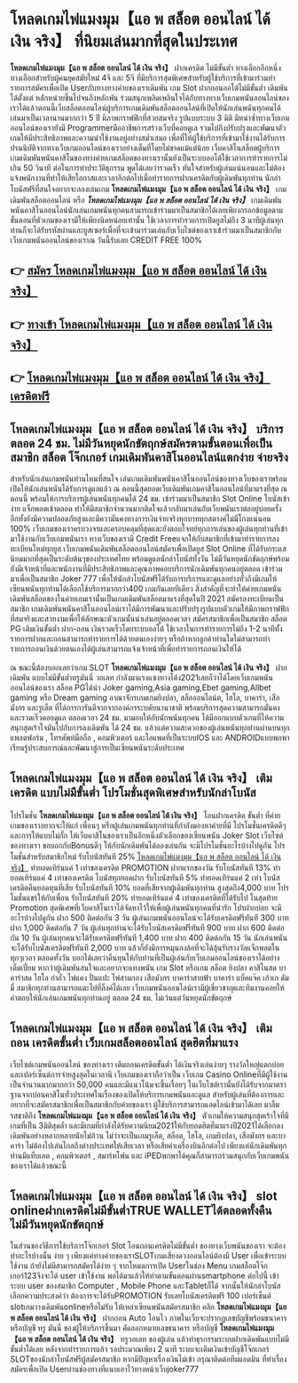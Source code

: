 # โหลดเกมไพ่แมงมุม【แอ พ สล็อต ออนไลน์ ได้ เงิน จริง】  ที่นิยมเล่นมากที่สุดในประเทศ

**โหลดเกมไพ่แมงมุม【แอ พ สล็อต ออนไลน์ ได้ เงิน จริง】** ฝากเครดิต ไม่มีขั้นต่ำ  ทางเลือกอีกหนึ่งทางเลือกสำหรับผู้คนยุคสมัยใหม่ 4จี และ 5จี ที่มีบริการสุดพิเศษสำหรับผู้ใช้บริการที่เข้ามาร่วมทำรายการสมัครเพื่อเปิด Userกับทางทางค่ายของเราเดิมพัน เกม Slot  ฝากถอนออโต้ไม่มีขั้นต่ำ เดิมพันได้ตั้งแต่ หลักหน่วยขึ้นไปจนถึงหลักพัน ร่วมสนุกเพลิดเพลินใจได้กับทางทางเว็บเกมพนันออนไลน์ของเราได้แล้วตอนนี้เว็บสล็อตออนไลน์ผู้บริการเกมเดิมพันสล็อตออนไลน์ที่เปิดให้นักเล่นพนันทุกคนได้เล่นมาเป็นเวลานานมากกว่า 5 ปี มีภาพกราฟฟิกที่สวยสมจริง รูปแบบระบบ 3 มิติ
มิหนำซ้ำทางเว็บเกมออนไลน์ของเรายังมี Programmerมืออาชีพการสร้างเว็บที่คอยดูเล  รวมไปถึงปรับปรุงและพัฒนาตัวเกมให้มีประสิทธิภาพและความน่าใช้งานอยู่อย่างสม่ำเสมอ เพื่อที่ให้ผู้ใช้บริการที่เข้ามาใช้งานได้รับการปรนนิบัติจากทางเว็บเกมออนไลน์ของเราอย่างเต็มที่โดยไม่ขาดแม้แต่น้อย เว็บคาสิโนสล็อตผู้บริการเกมเดิมพันพนันคาสิโนของทางค่ายเกมสล็อตของทางเรานั้นยังเป็นระบบออโต้ใช้เวลาการทำรายการไม่เกิน 50 วินาที ต่อในการทำประวัติธุกรรม พูดได้เลยว่ารวดเร็ว ทันใจสำหรับผู้เล่นแน่นอนและไม่ต้องแจ้งพนักงานที่ทำให้เสียโอกาสและเวลาอีกต่อไปเมื่อทำรายการฝากเครดิตกับผู้เดิมพันทุกท่าน
นักล่าโบนัสฟรีที่สนใจอยากจะลองเล่นเกม **โหลดเกมไพ่แมงมุม【แอ พ สล็อต ออนไลน์ ได้ เงิน จริง】** เกมเดิมพันสล็อตออนไลน์ หรือ ***โหลดเกมไพ่แมงมุม【แอ พ สล็อต ออนไลน์ ได้ เงิน จริง】*** เกมเดิมพันพนันคาสิโนออนไลน์นักเล่นเกมพนันทุกคนสามารถเข้าร่วมมาเป็นสมาชิกได้เลยเพียงกรอกข้อมูลตามขั้นตอนที่ตัวเกมของเรามีให้เพียงนิดหน่อยเท่านั้น ใช้เวลาการทำรายการเปิดยูสไม่ถึง 3 นาทีผู้เล่นทุกท่านก็จะได้รับรหัสผ่านและยูสเซอร์เพื่อที่จะเข้ามาร่วมเล่นกับเว็บไซต์ของเราเข้าร่วมมาเป็นสมาชิกกับเว็บเกมพนันออนไลน์ของเราณ วันนี้รับเลย CREDIT FREE 100%

## 👉 [สมัคร โหลดเกมไพ่แมงมุม【แอ พ สล็อต ออนไลน์ ได้ เงิน จริง】](https://archa888.com/)
## 👉 [ทางเข้า โหลดเกมไพ่แมงมุม【แอ พ สล็อต ออนไลน์ ได้ เงิน จริง】](https://archa888.com/)
## 👉 [โหลดเกมไพ่แมงมุม【แอ พ สล็อต ออนไลน์ ได้ เงิน จริง】 เครดิตฟรี](https://archa888.com/)

## โหลดเกมไพ่แมงมุม【แอ พ สล็อต ออนไลน์ ได้ เงิน จริง】 บริการตลอด  24 ชม. ไม่มีวันหยุดนักขัตฤกษ์สมัครตามขั้นตอนเพื่อเป็นสมาชิก สล็อต โจ๊กเกอร์ เกมเดิมพันคาสิโนออนไลน์แตกง่าย จ่ายจริง

สำหรับนักเล่นเกมพนันท่านไหนที่สนใจ เล่นเกมเดิมพันพนันคาสิโนออนไลน์ของทางเว็บของเราพร้อมเปิดให้นักเล่นพนันได้รับการดูแลแล้ว ณ ตอนนี้สุดยอดเว็บเดิมพันเกมคาสิโนออนไลน์ที่มาแรงที่สุด ณ ตอนนี้ พร้อมให้การบริการผู้เล่นพนันทุกคนได้ 24 ชม. เข้าร่วมมาเป็นสมาชิก Slot Online โบนัสเข้าง่าย แจ็กพอตเข้าตลอด ทำให้มีสมาชิกจำนวนมากติดใจแล้วกลับมาเล่นกับเว็บพนันเราต่ออยู่บ่อยครั้ง อีกทั้งยังมีความปลอดภัยสูงและมีความั่นคงทางการเงินจ่ายจริงทุกบาททุกสตางค์ไม่มีโกงแน่นอน 100% เว็บเกมของเราครบวงจรและครอบคลุมที่สุดและยังตอบโจทย์ทุกการเล่นของผู้เล่นทุกท่านที่เข้ามาใช้งานกับเว็บเกมพนันเรา
ทางเว็บของเรามี Credit Freeแจกให้กับสมาชิกที่เข้ามาทำรายการลงทะเบียนใหม่ทุกยูส เว็บเกมพนันเดิมพันสล็อตออนไลน์สมัครเพื่อเปิดยูส Slot Online ที่ได้รับกระแสนิยมมากที่สุดเป็นระดับต้นๆของประเทศไทย พร้อมดูแลนักล่าโบนัสทั้งวัน ไม่มีวันหยุดนักขัตฤกษ์พร้อมยังมีเจ้าหน้าที่และพนักงานที่มีประสิทธิภาพและคุณภาพคอยบริการนักเดิมพันทุกคนอยู่ตลอด เข้าร่วมมาเพื่อเป็นสมาชิก Joker 777 เพื่อให้นักล่าโบนัสฟรีได้รับการบริการและดูแลอย่างทั่วถึงมีเกมให้เซียนพนันทุกท่านได้เลือกใช้บริการมากกว่า400 เกมกันเลยทีเดียว
สิ่งสำคัญที่จะทำให้ค่ายเกมพนันเดิมพันสล็อตของในค่ายเกมเรานั้นเป็นเกมเดิมพันสล็อตมาแรงที่สุดในปี 2021 สมัครลงทะเบียนเป็นสมาชิก  เกมเดิมพันพนันคาสิโนออนไลน์เราได้มีการพัฒนาและปรับปรุงรูปแบบตัวเกมให้มีภาพกราฟฟิกที่สมจริงและสวยงามเพื่อให้ลักษณะตัวเกมนั้นน่าเล่นอยู่ตลอดเวลา สมัครสมาชิกเพื่อเป็นสมาชิก สล็อต PG เติมเงินขั้นต่ำ ฝาก-ถอน เงินรวดเร็วโดยระบบออโต้ ใช้เวลาในการทำรายการไม่ถึง 1-2 นาทีทั้งรายการฝากและถอนสามารถทำรายการได้ด้วยตนเองง่ายๆ หรือถ้าหากลูกค้าท่านใดไม่สามารถทำรายการถอนเงินด้วยตนเองได้ผู้เล่นสามารถแจ้งเจ้าหน้าที่เพื่อทำรายการถอนเงินให้ได้

ณ ขณะนี้ต้องบอกเลยว่าเกม SLOT **โหลดเกมไพ่แมงมุม【แอ พ สล็อต ออนไลน์ ได้ เงิน จริง】** ฝากเดิมพัน แบบไม่มีขั้นต่ำทรูมันนี่ วอเลท กำลังมาแรงแซงทางโค้ง2021เลยก็ว่าได้โดยเว็บเกมพนันออนไลน์ของเรา สล็อต PGได้นำ  Joker gaming,Asia gaming,Ebet gaming,Allbet gaming หรือ Dream gaming อาณาจักรเกมเกมยิงปลา, สล็อออนไลน์ต, ไฮโล, บาคาร่า, เสือมังกร และรูเล็ต ที่ได้การการันตีจากจากองค์กรระบดับนานาชาติ พร้อมบริการสุดความสามารถมั่นคงและรวดเร็วคอยดูแล ตลอดเวลา 24 ชม. มามอบให้กับนักพนันทุกคน ได้มีออกแบบตัวเกมที่ให้ความสนุกสุดเร้าใจมันไปกับการลงเดิมพัน ได้ 24 ชม. แล้วแต่ความสะดวกของผู้เล่นพนันทุกท่านผ่านบนทุกแพลตฟอร์ม , โทรศัพท์มือถือ , คอมพิวเตอร์ และไอแพดที่เป็นระบบIOS และ ANDROIDแบบพกพา เรียนรู้ประสบการณ์และพัฒนาสู่การเป็นเซียนพนันระดับประเทศ

## โหลดเกมไพ่แมงมุม【แอ พ สล็อต ออนไลน์ ได้ เงิน จริง】 เติมเครดิต แบบไม่มีขั้นต่ำ โปรโมชั่นสุดพิเศษสำหรับนักล่าโบนัส

โปรโมชั่น **โหลดเกมไพ่แมงมุม【แอ พ สล็อต ออนไลน์ ได้ เงิน จริง】** โอนฝากเครดิต ขั้นต่ำ ที่ค่ายเกมของเราอยากจะให้แก่  เพื่อนๆ หรือผู้เล่นเกมพนันทุกท่านที่กำลังมองหาค่ายที่มี โปรโมชั่นเครดิตดีๆ และการให้แบบไม่กั๊ก ให้เว็บคาสิโนของเราเป็นอีกหนึ่งตัวเลือกของเซียนพนัน Joker Slot เว็บไซต์ของทางเรา ขอบอกกับBonusดีๆ ให้กับนักเดิมพันได้ลองเล่นกัน จะมีโปรโมชั่นอะไรบ้างไปดูกัน
โปรโมชั่นสำหรับสมาชิกใหม่ รับโบนัสทันที 25% [โหลดเกมไพ่แมงมุม【แอ พ สล็อต ออนไลน์ ได้ เงิน จริง】](https://archa888.com/) ทำยอดเทิร์นแค่ 1 เท่าของเครดิต
 PROMOTION ฝากแรกของวัน รับโบนัสทันที 13% ทำยอดเทิร์นแค่ 4 เท่าของเครดิต
โบนัสทุกยอดฝาก รับโบนัสทันที 5% ทำยอดเทิร์นแค่ 2 เท่า
โบนัสเครดิตคืนยอดทุนที่เสีย รับโบนัสทันที 10% ยอดที่เสียจากผู้เดิมพันทุกท่าน สูงสุดถึง4,000 บาท
โปรโมชั่นแชร์ให้กับเพื่อน รับโบนัสทันที 20% ทำยอดเทิร์นแค่ 4 เท่าของเครดิตที่ได้รับไป
ในสุดท้าย Promotion สุดพิเศษที่เว็บคาสิโนเราได้จัดหาไว้ให้เพื่อผู้เล่นพนันทุกคนที่น่ารัก โปรฝากบ่อย จะมีอะไรบ้างไปดูกัน
ฝาก 500 ติดต่อกัน 3 วัน ผู้เล่นเกมพนันออนไลน์จะได้รับเครดิตฟรีทันที 300 บาท
ฝาก 1,000 ติดต่อกัน 7 วัน ผู้เล่นทุกท่านจะได้รับโบนัสเครดิตฟรีทันที 900 บาท
ฝาก 600 ติดต่อกัน 10 วัน ผู้เล่นทุกคนจะได้รับเครดิตฟรีทันที 1,400 บาท
ฝาก 400 ติดต่อกัน 15 วัน นักเล่นพนันจะได้รับโบนัสเครดิตฟรีทันที 2,000 บาท
แล้วก็ยังมีการหมุนกงล้อที่จะได้ลุ้นรับรางวัลแจ็กพอตในทุกๆเวลา ตลอดทั้งวัน บอกได้เลยว่าคืนทุนให้กับท่านที่เป็นผู้เล่นกับเว็บเกมออนไลน์ของเราได้อย่างเต็มเปี่ยม หากว่าผู้เดิมพันสนใจและอยากจะแทงพนัน เกม Slot หรือเกม สล็อต ยิงปลา คาสิโนสด บาคาร่าสด ไฮโล กำถั่ว ไพ่แคง ปั่นแปะ ไพ่สามกอง เสือมังกร บาคาร่าสายฟ้า บาคาร่า แบ็คแจ๊ค เก้าเก ดัมมี่ สมาชิกทุกท่านสามารถแตะไปที่ลิ้งค์ได้เลย เว็บเกมพนันออนไลน์เรามีผู้เชี่ยวชาญและทีมงานคอยให้คำตอบให้นักเล่นเกมพนันทุกท่านอยู่ ตลอด 24 ชม. ไม่เว้นแต่วันหยุดนักขัตฤกษ์

## โหลดเกมไพ่แมงมุม【แอ พ สล็อต ออนไลน์ ได้ เงิน จริง】 เติมถอน เครดิตขั้นต่ำ  เว็บเกมสล็อตออนไลน์ สุดฮิตที่มาแรง

เว็บไซต์เกมพนันออนไลน์ ของทางเรา เติมถอนเครดิตขั้นต่ำ ได้เงินจริงเล่นง่ายๆ รางวัลใหญ่แตกบ่อยและเปอร์เซ็นต์การจ่ายสูงสุดในเวลานี เว็บเกมของเราถือว่าเป็น เว็บเกม  Casino Onlineที่มีผู้ใช้งานเป็นจำนวนมากมากกว่า 50,000 คนและมีแนวโน้มจะขึ้นเรื่อยๆ ในเว็บไซต์เรานั้นยังได้รับจากมาตราฐานจากบ่อนคาสิโนทั่วประเทศในเรื่องของเปิดให้บริการเกมพนันและดูแล สำหรับผู้เล่นที่ต้องการและอยากที่จะสมัครสมาชิกเพื่อเป็นสมาชิกกับค่ายของเรา ผู้ใช้บริการสามารถแอดไลน์เข้ามาได้เลย
	มาลิ้มรสชาติถึง **โหลดเกมไพ่แมงมุม【แอ พ สล็อต ออนไลน์ ได้ เงิน จริง】** ตัวเกมให้ความสนุกสุดเร้าใจที่มีเกมที่เป็น 3มิติสุดล้ำ และมีเกมที่กำลังได้รับความนิยม2021ให้กับยอดฮิตที่มาแรงปี2021ได้เลือกลงเดิมพันอย่างหลากหลายนับไม่ถ้วน  ไม่ว่าจะเป็นเกมรูเล็ต, สล็อต, ไฮโล, เกมยิงปลา, เสือมังกร และบาคาร่า ไม่ต้องไปเล่นไกลถึงต่างประเทศให้เสียเวลา หรือเสียค่าเครื่องบินอีกต่อไป เพียงแค่นักเดิมพันทุกท่านมีแท็บเลต , คอมพิวเตอร์ , สมาร์ทโฟน และ iPEDพกพาได้คุณก็สามารถร่วมสนุกกับเว็บเกมพนันของเราได้แล้วขณะนี้

## โหลดเกมไพ่แมงมุม【แอ พ สล็อต ออนไลน์ ได้ เงิน จริง】 slot onlineฝากเครดิตไม่มีขั้นต่ำTRUE WALLETได้ตลอดทั้งคืน ไม่มีวันหยุดนักขัตฤกษ์

ในส่วนของวิธีการใช้บริการโจ๊กเกอร์ Slot โอนถอนเครดิตไม่มีขั้นต่ำ ของทางเว็บพนันของเรา จะต้องทำอะไรบ้างนั้น ง่าย ๆ เพียงแค่ทางค่ายของเราSLOTเกมเสี่ยงดวงออนไลน์ต้องมี User เพื่อเข้าระบบใช้งาน ถ้ายังไม่มีสามารถสมัครได้ง่าย ๆ จากโหมดการเปิด Userในช่อง Menu เกมสล็อตโจ๊กเกอร์123จึงจะได้ user เข้าใช้งาน พอได้มาแล้วให้ทำตามขั้นตอนผ่านsmartphone ต่อไปนี้
เข้าระบบ user  ของสมาชิก Computer , Mobile Phone และTabletก็ได้
จากนั้นให้นักล่าโบนัสเลือกความประสงค์ว่า ต้องการจะได้รับPROMOTION รับเลยโบนัสเครดิตฟรี 100 เปอร์เซ็นต์ slotเกมวางเดิมพันonlineหรือไม่รับ
ให้เหล่าเซียนพนันสมัครสมาชิก คลิก **โหลดเกมไพ่แมงมุม【แอ พ สล็อต ออนไลน์ ได้ เงิน จริง】** ฝากถอน Auto โอนไว ภาพในเว็บจะปรากฏเลขบัญชีพร้อมธนาคาร หรือบัญชี ทรู มันนี่ ของผู้ให้บริการขึ้นมา
คัดลอกหมายเลขธนาคาร หรือบัญชี **โหลดเกมไพ่แมงมุม【แอ พ สล็อต ออนไลน์ ได้ เงิน จริง】** ทรูวอเลท ของผู้เล่น แล้วทำธุรกรรมระบบฝากเดิมพันแบบไม่มีขั้นต่ำได้เลย
หลังจากทำรายการแล้ว รอประมาณเพียง 2 นาที ระบบจะเติมเงินเข้าบัญชีโจ๊กเกอร์ SLOTของนักล่าโบนัสฟรีผู้สมัครสมาชิก
หากมีปัญหาเรื่องเงินไม่เข้า กรุณาติดต่อทีมแอดมิน ที่ทำเรื่องสมัครเพื่อเปิด Userผ่านช่องทางที่แนบเอาไว้ทางหน้าเว็บjoker777


